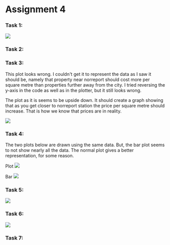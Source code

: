 # Assignment 4

### Task 1:
![](https://github.com/semester-groupies/disturbed-unit/blob/assignment-4/assignment-4/plot_50_km_2015.png)
### Task 2:

### Task 3:
This plot looks wrong. I couldn't get it to represent the data as I saw it should be, namely that property near norreport should cost 
more per square metre than properties further away from the city. I tried reversing the y-axis in the code as well as in the plotter, 
but it still looks wrong.

The plot as it is seems to be upside down. It should create a graph showing that as you get closer to norreport station the price per square metre should increase. That is how we know that prices are in reality.

![](https://github.com/semester-groupies/disturbed-unit/blob/assignment-4/assignment-4/2d_plot_norreport.png)
### Task 4:
The two plots below are drawn using the same data. But, the bar plot seems to not show nearly all the data. The normal plot gives a better
representation, for some reason.

Plot
![](https://github.com/semester-groupies/disturbed-unit/blob/assignment-4/assignment-4/sales_by_zip.png)

Bar
![](https://github.com/semester-groupies/disturbed-unit/blob/assignment-4/assignment-4/by_zip_bar.png)
### Task 5:
![](https://github.com/semester-groupies/disturbed-unit/blob/assignment-4/assignment-4/room_numbers_histogram.png)

### Task 6:
![](https://github.com/semester-groupies/disturbed-unit/blob/assignment-4/assignment-4/3d_histogram.png)
### Task 7:

